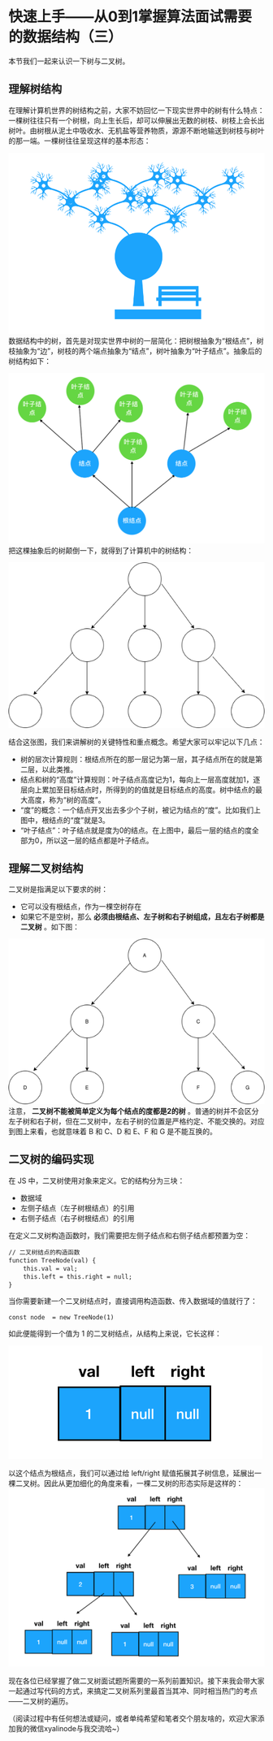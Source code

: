 # 快速上手——从0到1掌握算法面试需要的数据结构（三）

本节我们一起来认识一下树与二叉树。  

## 理解树结构

  
在理解计算机世界的树结构之前，大家不妨回忆一下现实世界中的树有什么特点：一棵树往往只有一个树根，向上生长后，却可以伸展出无数的树枝、树枝上会长出树叶。由树根从泥土中吸收水、无机盐等营养物质，源源不断地输送到树枝与树叶的那一端。一棵树往往呈现这样的基本形态：  
  
![](assets\4\1.image)  
数据结构中的树，首先是对现实世界中树的一层简化：把树根抽象为“根结点”，树枝抽象为“边”，树枝的两个端点抽象为“结点”，树叶抽象为“叶子结点”。抽象后的树结构如下：  
  
![](assets\4\2.image)  
把这棵抽象后的树颠倒一下，就得到了计算机中的树结构：  
  
![](assets\4\3.image)  
  
结合这张图，我们来讲解树的关键特性和重点概念。希望大家可以牢记以下几点：  

  * 树的层次计算规则：根结点所在的那一层记为第一层，其子结点所在的就是第二层，以此类推。
  * 结点和树的“高度”计算规则：叶子结点高度记为1，每向上一层高度就加1，逐层向上累加至目标结点时，所得到的的值就是目标结点的高度。树中结点的最大高度，称为“树的高度”。
  * “度”的概念：一个结点开叉出去多少个子树，被记为结点的“度”。比如我们上图中，根结点的“度”就是3。
  * “叶子结点”：叶子结点就是度为0的结点。在上图中，最后一层的结点的度全部为0，所以这一层的结点都是叶子结点。

## 理解二叉树结构

  
二叉树是指满足以下要求的树：  

  * 它可以没有根结点，作为一棵空树存在
  * 如果它不是空树，那么 **必须由根结点、左子树和右子树组成，且左右子树都是二叉树** 。如下图：  

![](assets\4\4.image)  
注意， **二叉树不能被简单定义为每个结点的度都是2的树**
。普通的树并不会区分左子树和右子树，但在二叉树中，左右子树的位置是严格约定、不能交换的。对应到图上来看，也就意味着 B 和 C、D 和 E、F 和 G
是不能互换的。

## 二叉树的编码实现

  
在 JS 中，二叉树使用对象来定义。它的结构分为三块：  

  * 数据域
  * 左侧子结点（左子树根结点）的引用
  * 右侧子结点（右子树根结点）的引用

  
在定义二叉树构造函数时，我们需要把左侧子结点和右侧子结点都预置为空：  

    
    
    // 二叉树结点的构造函数
    function TreeNode(val) {
        this.val = val;
        this.left = this.right = null;
    }
    

  
当你需要新建一个二叉树结点时，直接调用构造函数、传入数据域的值就行了：  

    
    
    const node  = new TreeNode(1)
    

  
如此便能得到一个值为 1 的二叉树结点，从结构上来说，它长这样：  
  
![](assets\4\5.image)  
  
以这个结点为根结点，我们可以通过给 left/right 赋值拓展其子树信息，延展出一棵二叉树。因此从更加细化的角度来看，一棵二叉树的形态实际是这样的：  
![](assets\4\6.image)  
  
现在各位已经掌握了做二叉树面试题所需要的一系列前置知识。接下来我会带大家一起通过写代码的方式，来搞定二叉树系列里最首当其冲、同时相当热门的考点——二叉树的遍历。

（阅读过程中有任何想法或疑问，或者单纯希望和笔者交个朋友啥的，欢迎大家添加我的微信xyalinode与我交流哈~）


